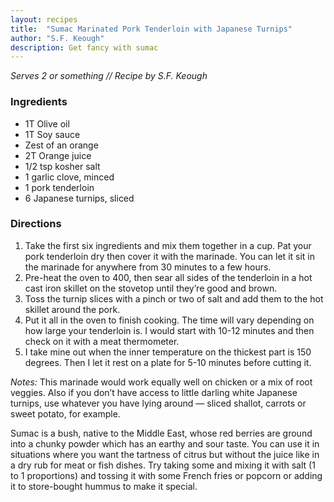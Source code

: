 ```yaml
---
layout: recipes
title:  "Sumac Marinated Pork Tenderloin with Japanese Turnips"
author: "S.F. Keough"
description: Get fancy with sumac
---
```

_Serves 2 or something // Recipe by S.F. Keough_

### Ingredients
- 1T Olive oil
- 1T Soy sauce
- Zest of an orange
- 2T Orange juice
- 1/2 tsp kosher salt
- 1 garlic clove, minced
- 1 pork tenderloin
- 6 Japanese turnips, sliced 

### Directions
1. Take the first six ingredients and mix them together in a cup. Pat your pork tenderloin dry then cover it with the marinade. You can let it sit in the marinade for anywhere from 30 minutes to a few hours. 
2. Pre-heat the oven to 400, then sear all sides of the tenderloin in a hot cast iron skillet on the stovetop until they’re good and brown.
3. Toss the turnip slices with a pinch or two of salt and add them to the hot skillet around the pork.
4. Put it all in the oven to finish cooking. The time will vary depending on how large your tenderloin is. I would start with 10-12 minutes and then check on it with a meat thermometer.
5. I take mine out when the inner temperature on the thickest part is 150 degrees. Then I let it rest on a plate for 5-10 minutes before cutting it. 

_Notes:_ This marinade would work equally well on chicken or a mix of root veggies. Also if you don’t have access to little darling white Japanese turnips, use whatever you have lying around — sliced shallot, carrots or sweet potato, for example.

Sumac is a bush, native to the Middle East, whose red berries are ground into a chunky powder which has an earthy and sour taste. You can use it in situations where you want the tartness of citrus but without the juice like in a dry rub for meat or fish dishes. Try taking some and mixing it with salt (1 to 1 proportions) and tossing it with some French fries or popcorn or adding it to store-bought hummus to make it special.
